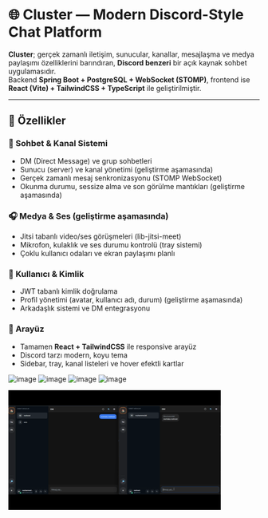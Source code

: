 # 🌐 Cluster — Modern Discord-Style Chat Platform

**Cluster**; gerçek zamanlı iletişim, sunucular, kanallar, mesajlaşma ve medya paylaşımı özelliklerini barındıran, **Discord benzeri** bir açık kaynak sohbet uygulamasıdır.  
Backend **Spring Boot + PostgreSQL + WebSocket (STOMP)**, frontend ise **React (Vite) + TailwindCSS + TypeScript** ile geliştirilmiştir.

---

## 🚀 Özellikler

### 💬 Sohbet & Kanal Sistemi
- DM (Direct Message) ve grup sohbetleri  
- Sunucu (server) ve kanal yönetimi  (geliştirme aşamasında)
- Gerçek zamanlı mesaj senkronizasyonu (STOMP WebSocket)  
- Okunma durumu, sessize alma ve son görülme mantıkları  (geliştirme aşamasında)

### 🎧 Medya & Ses (geliştirme aşamasında)
- Jitsi tabanlı video/ses görüşmeleri (lib-jitsi-meet)  
- Mikrofon, kulaklık ve ses durumu kontrolü (tray sistemi)  
- Çoklu kullanıcı odaları ve ekran paylaşımı planlı  

### 👥 Kullanıcı & Kimlik
- JWT tabanlı kimlik doğrulama  
- Profil yönetimi (avatar, kullanıcı adı, durum)  (geliştirme aşamasında)
- Arkadaşlık sistemi ve DM entegrasyonu  

### 🎨 Arayüz
- Tamamen **React + TailwindCSS** ile responsive arayüz  
- Discord tarzı modern, koyu tema  
- Sidebar, tray, kanal listeleri ve hover efektli kartlar
  


<img width="334" height="113" alt="image" src="https://github.com/user-attachments/assets/c79c7c43-e70f-4bf8-a25b-8e8bc3a093ef" />
<img width="728" height="478" alt="image" src="https://github.com/user-attachments/assets/70471bc7-be6f-4181-bbf1-cadeabb7fce7" />
<img width="868" height="690" alt="image" src="https://github.com/user-attachments/assets/18f22e41-5376-46c7-930b-406be6c453c5" />
<img width="760" height="637" alt="image" src="https://github.com/user-attachments/assets/29247e2d-4c24-4dea-84ba-8af752fa5517" />

![Messaging Demo](./assets/Messaging.gif)



